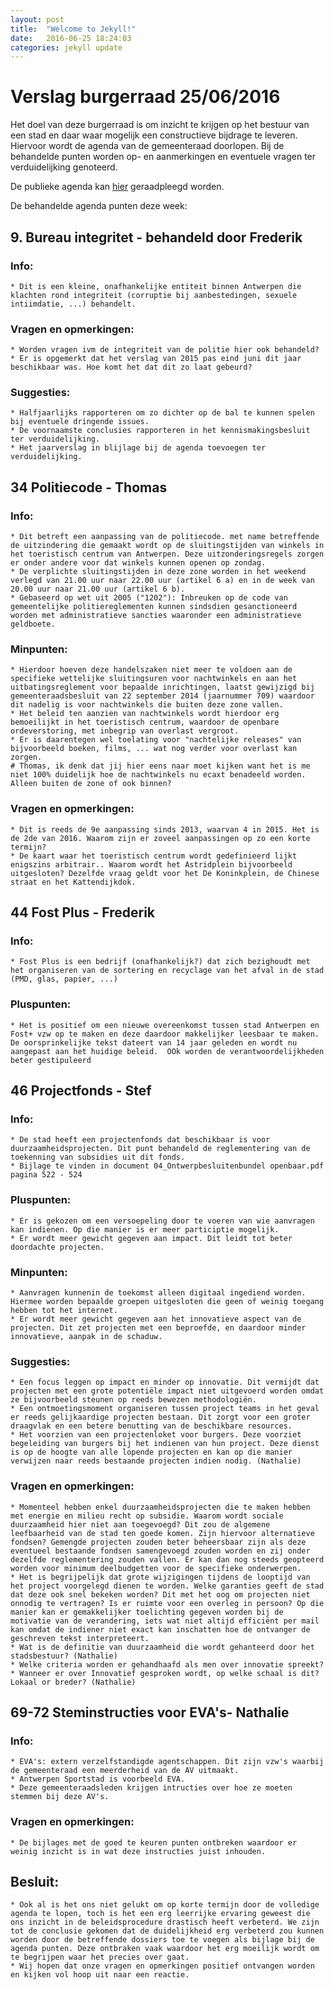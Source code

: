 ```yaml
---
layout: post
title:  "Welcome to Jekyll!"
date:   2016-06-25 18:24:03
categories: jekyll update
---
```

# Verslag burgerraad 25/06/2016

Het doel van deze burgerraad is om inzicht te krijgen op het bestuur van een stad en daar waar mogelijk een constructieve bijdrage te leveren. Hiervoor wordt de agenda van de gemeenteraad doorlopen. Bij de behandelde punten worden op- en aanmerkingen en eventuele vragen ter verduidelijking genoteerd. 

De publieke agenda kan [hier][agenda] geraadpleegd worden.

De behandelde agenda punten deze week:
    
## 9. Bureau integritet - behandeld door Frederik

### Info:
    * Dit is een kleine, onafhankelijke entiteit binnen Antwerpen die klachten rond integriteit (corruptie bij aanbestedingen, sexuele intiimdatie, ...) behandelt.
    
### Vragen en opmerkingen:
    * Worden vragen ivm de integriteit van de politie hier ook behandeld?
    * Er is opgemerkt dat het verslag van 2015 pas eind juni dit jaar beschikbaar was. Hoe komt het dat dit zo laat gebeurd? 
    
### Suggesties:
    * Halfjaarlijks rapporteren om zo dichter op de bal te kunnen spelen bij eventuele dringende issues.
    * De voornaamste conclusies rapporteren in het kennismakingsbesluit ter verduidelijking.
    * Het jaarverslag in blijlage bij de agenda toevoegen ter verduidelijking.
    
## 34 Politiecode - Thomas

### Info:
    * Dit betreft een aanpassing van de politiecode. met name betreffende de uitzindering die gemaakt wordt op de sluitingstijden van winkels in het toeristisch centrum van Antwerpen. Deze uitzonderingsregels zorgen er onder andere voor dat winkels kunnen openen op zondag.
    * De verplichte sluitingstijden in deze zone worden in het weekend verlegd van 21.00 uur naar 22.00 uur (artikel 6 a) en in de week van 20.00 uur naar 21.00 uur (artikel 6 b).
    * Gebaseerd op wet uit 2005 ("1202"): Inbreuken op de code van gemeentelijke politiereglementen kunnen sindsdien gesanctioneerd worden met administratieve sancties waaronder een administratieve geldboete.
    
### Minpunten:
    * Hierdoor hoeven deze handelszaken niet meer te voldoen aan de specifieke wettelijke sluitingsuren voor nachtwinkels en aan het uitbatingsreglement voor bepaalde inrichtingen, laatst gewijzigd bij gemeenteraadsbesluit van 22 september 2014 (jaarnummer 709) waardoor dit nadelig is voor nachtwinkels die buiten deze zone vallen.
    * Het beleid ten aanzien van nachtwinkels wordt hierdoor erg bemoeilijkt in het toeristisch centrum, waardoor de openbare ordeverstoring, met inbegrip van overlast vergroot.
    * Er is daarentegen wel toelating voor "nachtelijke releases" van bijvoorbeeld boeken, films, ... wat nog verder voor overlast kan zorgen.
    # Thomas, ik denk dat jij hier eens naar moet kijken want het is me niet 100% duidelijk hoe de nachtwinkels nu ecaxt benadeeld worden. Alleen buiten de zone of ook binnen?
    
### Vragen en opmerkingen:
    * Dit is reeds de 9e aanpassing sinds 2013, waarvan 4 in 2015. Het is de 2de van 2016. Waarom zijn er zoveel aanpassingen op zo een korte termijn?
    * De kaart waar het toeristisch centrum wordt gedefinieerd lijkt enigszins arbitrair.. Waarom wordt het Astridplein bijvoorbeeld uitgesloten? Dezelfde vraag geldt voor het De Koninkplein, de Chinese straat en het Kattendijkdok.
    
## 44 Fost Plus - Frederik

### Info:
    * Fost Plus is een bedrijf (onafhankelijk?) dat zich bezighoudt met het organiseren van de sortering en recyclage van het afval in de stad (PMD, glas, papier, ...)
    
### Pluspunten:
    * Het is positief om een nieuwe overeenkomst tussen stad Antwerpen en Fost+ vzw op te maken en deze daardoor makkelijker leesbaar te maken. De oorsprinkelijke tekst dateert van 14 jaar geleden en wordt nu aangepast aan het huidige beleid.  OOk worden de verantwoordelijkheden beter gestipuleerd 
    
## 46 Projectfonds - Stef

### Info:
    * De stad heeft een projectenfonds dat beschikbaar is voor duurzaamheidsprojecten. Dit punt behandeld de reglementering van de toekenning van subsidies uit dit fonds.
    * Bijlage te vinden in document 04_Ontwerpbesluitenbundel openbaar.pdf pagina 522 - 524

### Pluspunten:
    * Er is gekozen om een versoepeling door te voeren van wie aanvragen kan indienen. Op die manier is er meer participtie mogelijk.
    * Er wordt meer gewicht gegeven aan impact. Dit leidt tot beter doordachte projecten.

### Minpunten:
    * Aanvragen kunnenin de toekomst alleen digitaal ingediend worden. Hiermee worden bepaalde groepen uitgesloten die geen of weinig toegang hebben tot het internet.
    * Er wordt meer gewicht gegeven aan het innovatieve aspect van de projecten. Dit zet projecten met een beproefde, en daardoor minder innovatieve, aanpak in de schaduw.
    
### Suggesties:
    * Een focus leggen op impact en minder op innovatie. Dit vermijdt dat projecten met een grote potentiële impact niet uitgevoerd worden omdat ze bijvoorbeeld steunen op reeds bewezen methodologiën.
    * Een ontmoetingsmoment organiseren tussen project teams in het geval er reeds gelijkaardige projecten bestaan. Dit zorgt voor een groter draagvlak en een betere benutting van de beschikbare resources.
    * Het voorzien van een projectenloket voor burgers. Deze voorziet begeleiding van burgers bij het indienen van hun project. Deze dienst is op de hoogte van alle lopende projecten en kan op die manier verwijzen naar reeds bestaande projecten indien nodig. (Nathalie)
    
### Vragen en opmerkingen:
    * Momenteel hebben enkel duurzaamheidsprojecten die te maken hebben met energie en milieu recht op subsidie. Waarom wordt sociale duurzaamheid hier niet aan toegevoegd? Dit zou de algemene leefbaarheid van de stad ten goede komen. Zijn hiervoor alternatieve fondsen? Gemengde projecten zouden beter beheersbaar zijn als deze eventueel bestaande fondsen samengevoegd zouden worden en zij onder dezelfde reglementering zouden vallen. Er kan dan nog steeds geopteerd worden voor minimum deelbudgetten voor de specifieke onderwerpen.
    * Het is begrijpelijk dat grote wijzigingen tijdens de looptijd van het project voorgelegd dienen te worden. Welke garanties geeft de stad dat deze ook snel bekeken worden? Dit met het oog om projecten niet onnodig te vertragen? Is er ruimte voor een overleg in persoon? Op die manier kan er gemakkelijker toelichting gegeven worden bij de motivatie van de verandering, iets wat niet altijd efficiënt per mail kan omdat de indiener niet exact kan inschatten hoe de ontvanger de geschreven tekst interpreteert.
    * Wat is de definitie van duurzaamheid die wordt gehanteerd door het stadsbestuur? (Nathalie) 
    * Welke criteria worden er gehandhaafd als men over innovatie spreekt?
    * Wanneer er over Innovatief gesproken wordt, op welke schaal is dit? Lokaal or breder? (Nathalie)
    

## 69-72 Steminstructies voor EVA's- Nathalie

### Info:
    * EVA's: extern verzelfstandigde agentschappen. Dit zijn vzw's waarbij de gemeenteraad een meerderheid van de AV uitmaakt.
    * Antwerpen Sportstad is voorbeeld EVA.
    * Deze gemeenteraadsleden krijgen intructies over hoe ze moeten stemmen bij deze AV's.
    
### Vragen en opmerkingen:
    * De bijlages met de goed te keuren punten ontbreken waardoor er weinig inzicht is in wat deze instructies juist inhouden.
    
## Besluit:
    * Ook al is het ons niet gelukt om op korte termijn door de volledige agenda te lopen, toch is het een erg leerrijke ervaring geweest die ons inzicht in de beleidsprocedure drastisch heeft verbeterd. We zijn tot de conclusie gekomen dat de duidelijkheid erg verbeterd zou kunnen worden door de betreffende dossiers toe te voegen als bijlage bij de agenda punten. Deze ontbraken vaak waardoor het erg moeilijk wordt om te begrijpen waar het precies over gaat.
    * Wij hopen dat onze vragen en opmerkingen positief ontvangen worden en kijken vol hoop uit naar een reactie.

[agenda]:      https://assets.antwerpen.be/srv/assets/api/download/9b0afad7-9c6d-40a7-807b-5a5d258727b3/20160627_GR_dagorde_openbare_zitting.pdf
